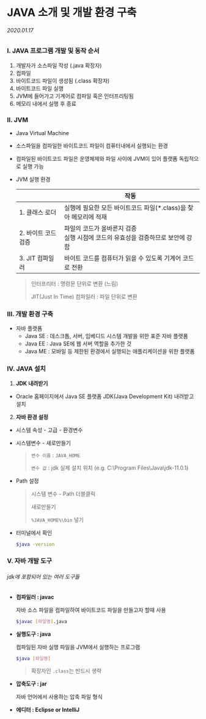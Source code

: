 # JAVA 소개 및 개발 환경 구축

###### 2020.01.17



### I. JAVA 프로그램 개발 및 동작 순서

1. 개발자가 소스파일 작성 (.java 확장자)
2. 컴파일
3. 바이트코드 파일이 생성됨 (.class 확장자)
4. 바이트코드 파일 실행
5. JVM에 들어가고 기계어로 컴파일 혹은 인터프리팅됨
6. 메모리 내에서 실행 후 종료





### II. JVM

- Java Virtual Machine

- 소스파일을 컴파일한 바이트코드 파일이 컴퓨터내에서 실행되는 환경

- 컴파일된 바이트코드 파일은 운영체제와 파일 사이에 JVM이 있어 플랫폼 독립적으로 실행 가능

- JVM 실행 환경

  |                     | 작동                                                         |
  | ------------------- | ------------------------------------------------------------ |
  | 1. 클래스 로더      | 실행에 필요한 모든 바이트코드 파일(*.class)을 찾아 메모리에 적재 |
  | 2. 바이트 코드 검증 | 파일의 코드가 올바른지 검증<br />실행 시점에 코드의 유효성을 검증하므로 보안에 강함 |
  | 3. JIT 컴파일러     | 바이트 코드를 컴퓨터가 읽을 수 있도록 기계어 코드로 전환     |

  > 인터프리터 : 명령문 단위로 변환 (느림)
  >
  > JIT(Just In Time) 컴파일러 : 파일 단위로 변환





### III. 개발 환경 구축

- 자바 플랫폼
  - Java SE : 데스크톱, 서버, 임베디드 시스템 개발을 위한 표준 자바 플랫폼
  - Java EE : Java SE에 웹 서버 역할을 추가한 것
  - Java ME : 모바일 등 제한된 환경에서 실행되는 애플리케이션을 위한 플랫폼





### IV. JAVA 설치

1.  **JDK 내려받기**

   - Oracle 홈페이지에서 Java SE 플랫폼 JDK(Java Development Kit) 내려받고 설치

2.  **자바 환경 설정**

   - 시스템 속성 - 고급 - 환경변수

   - 시스템변수 - 새로만들기

     >`변수 이름` : `JAVA_HOME`
     >
     >`변수 값` : jdk 실제 설치 위치 (e.g. C:\Program Files\Java\jdk-11.0.1)

   - Path 설정

     > 시스템 변수 - Path 더블클릭
     >
     > 새로만들기
     >
     > `%JAVA_HOME%\bin` 넣기

   - 터미널에서 확인

     ```bash
     $java -version
     ```

     



### V. 자바 개발 도구

###### jdk에 포함되어 있는 여러 도구들

- **컴파일러 : javac**

  자바 소스 파일을 컴파일하여 바이트코드 파일을 만들고자 할때 사용

  ```bash
  $javac [파일명].java
  ```

- **실행도구 : java**

  컴파일된 자바 실행 파일을 JVM에서 실행하는 프로그램

  ```bash
  $java [파일명]
  ```

  > 확장자인 `.class`는 반드시 생략

- **압축도구 : jar**

  자바 언어에서 사용하는 압축 파일 형식

- **에디터 : Eclipse or IntelliJ**

